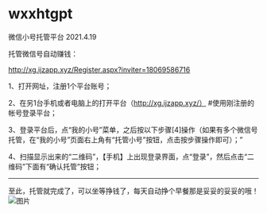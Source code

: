 # wxxhtgpt
微信小号托管平台
2021.4.19 

托管微信号自动赚钱：

http://xg.ijzapp.xyz/Register.aspx?inviter=18069586716

1、打开网址，注册1个平台账号；

2、在另1台手机或者电脑上的打开平台（http://xg.ijzapp.xyz/）  #使用刚注册的帐号登录平台；

3、登录平台后，点“我的小号”菜单，之后按以下步骤[4]操作（如果有多个微信号托管，在“我的小号”页面右上角有“托管小号”按钮，点击按步骤操作即可）；”

4、扫描显示出来的“二维码”，【手机】上出现登录界面，点“登录”，然后点击“二维码”下面有“确认托管”按钮；

---
至此，托管就完成了，可以坐等挣钱了，每天自动挣个早餐那是妥妥的妥妥的哦！
![图片](https://user-images.githubusercontent.com/43165837/115172305-8f829c80-a0f7-11eb-8ee4-29b7a75671a5.png)
